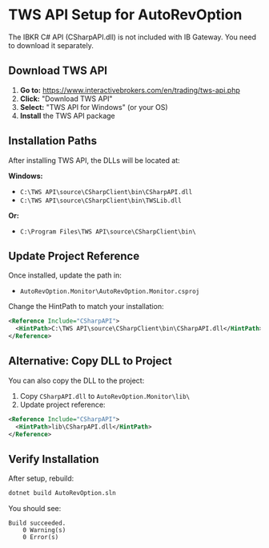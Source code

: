 # TWS API Setup for AutoRevOption

The IBKR C# API (CSharpAPI.dll) is not included with IB Gateway. You need to download it separately.

## Download TWS API

1. **Go to:** https://www.interactivebrokers.com/en/trading/tws-api.php
2. **Click:** "Download TWS API"
3. **Select:** "TWS API for Windows" (or your OS)
4. **Install** the TWS API package

## Installation Paths

After installing TWS API, the DLLs will be located at:

**Windows:**
- `C:\TWS API\source\CSharpClient\bin\CSharpAPI.dll`
- `C:\TWS API\source\CSharpClient\bin\TWSLib.dll`

**Or:**
- `C:\Program Files\TWS API\source\CSharpClient\bin\`

## Update Project Reference

Once installed, update the path in:
- `AutoRevOption.Monitor\AutoRevOption.Monitor.csproj`

Change the HintPath to match your installation:
```xml
<Reference Include="CSharpAPI">
  <HintPath>C:\TWS API\source\CSharpClient\bin\CSharpAPI.dll</HintPath>
</Reference>
```

## Alternative: Copy DLL to Project

You can also copy the DLL to the project:

1. Copy `CSharpAPI.dll` to `AutoRevOption.Monitor\lib\`
2. Update project reference:
```xml
<Reference Include="CSharpAPI">
  <HintPath>lib\CSharpAPI.dll</HintPath>
</Reference>
```

## Verify Installation

After setup, rebuild:
```bash
dotnet build AutoRevOption.sln
```

You should see:
```
Build succeeded.
    0 Warning(s)
    0 Error(s)
```
